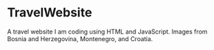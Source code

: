 # TravelWebsite
A travel website I am coding using HTML and JavaScript. Images from Bosnia and Herzegovina, Montenegro, and Croatia.
